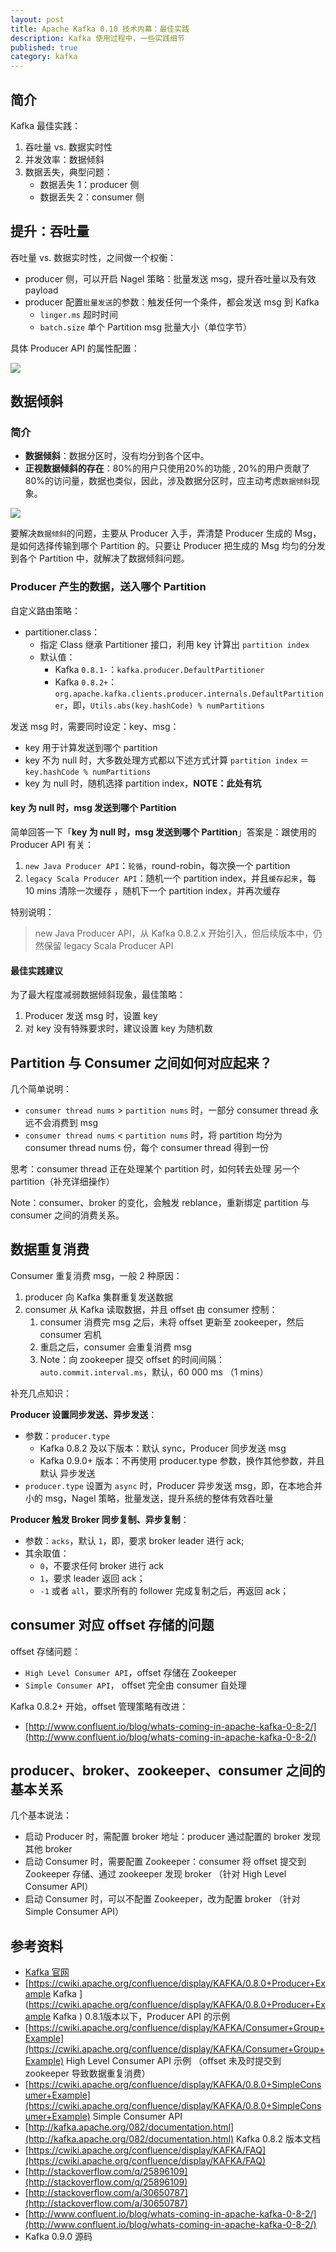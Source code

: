 ```yaml
---
layout: post
title: Apache Kafka 0.10 技术内幕：最佳实践
description: Kafka 使用过程中，一些实践细节
published: true
category: kafka
---
```


## 简介

Kafka 最佳实践：

1. 吞吐量 vs. 数据实时性
1. 并发效率：数据倾斜
2. 数据丢失，典型问题：
	* 数据丢失 1：producer 侧
	* 数据丢失 2：consumer 侧


## 提升：吞吐量

吞吐量 vs. 数据实时性，之间做一个权衡：

* producer 侧，可以开启 Nagel 策略：批量发送 msg，提升吞吐量以及有效 payload
* producer 配置`批量发送`的参数：触发任何一个条件，都会发送 msg 到 Kafka
	* `linger.ms` 超时时间
	* `batch.size` 单个 Partition msg 批量大小（单位字节）
	
具体 Producer API 的属性配置：

![](/images/apache-kafka-10/kafka-producer-api-config.png)

## 数据倾斜

### 简介

* **数据倾斜**：数据分区时，没有均分到各个区中。
* **正视数据倾斜的存在**：80%的用户只使用20%的功能 , 20%的用户贡献了80%的访问量，数据也类似，因此，涉及数据分区时，应主动考虑`数据倾斜`现象。

![](/images/apache-kafka-10/kafka-partition-parallel.png)

要解决`数据倾斜`的问题，主要从 Producer 入手，弄清楚 Producer 生成的 Msg，是如何选择传输到哪个 Partition 的。只要让 Producer 把生成的 Msg 均匀的分发到各个 Partition 中，就解决了数据倾斜问题。

### Producer 产生的数据，送入哪个 Partition

自定义路由策略：

* partitioner.class：
	* 指定 Class 继承 Partitioner 接口，利用 key 计算出 `partition index`
	* 默认值：
		* Kafka `0.8.1-`：`kafka.producer.DefaultPartitioner`
		* Kafka `0.8.2+`：`org.apache.kafka.clients.producer.internals.DefaultPartitioner`，即，`Utils.abs(key.hashCode) % numPartitions`

发送 msg 时，需要同时设定：key、msg：

* key 用于计算发送到哪个 partition
* key 不为 null 时，大多数处理方式都以下述方式计算 `partition index` ＝ `key.hashCode % numPartitions`
* key 为 null 时，随机选择 partition index，**NOTE：此处有坑**

#### key 为 null 时，msg 发送到哪个 Partition

简单回答一下「**key 为 null 时，msg 发送到哪个 Partition**」答案是：跟使用的 Producer API 有关：

1. `new Java Producer API`：`轮循`，round-robin，每次换一个 partition
1. `legacy Scala Producer API`：随机一个 partition index，并且`缓存起来`，每 10 mins 清除一次缓存 ，随机下一个 partition index，并再次缓存

特别说明：

> new Java Producer API，从 Kafka 0.8.2.x 开始引入，但后续版本中，仍然保留 legacy Scala Producer API


#### 最佳实践建议

为了最大程度减弱数据倾斜现象，最佳策略：

1. Producer 发送 msg 时，设置 key
1. 对 key 没有特殊要求时，建议设置 key 为随机数

## Partition 与 Consumer 之间如何对应起来？

几个简单说明：

* `consumer thread nums` > `partition nums` 时，一部分 consumer thread 永远不会消费到 msg 
* `consumer thread nums` < `partition nums` 时，将 partition 均分为 consumer thread nums 份，每个 consumer thread 得到一份

思考：consumer thread 正在处理某个 partition 时，如何转去处理 另一个 partition（补充详细操作）

Note：consumer、broker 的变化，会触发 reblance，重新绑定 partition 与 consumer 之间的消费关系。

## 数据重复消费

Consumer 重复消费 msg，一般 2 种原因：

1. producer 向 Kafka 集群重复发送数据
1. consumer 从 Kafka 读取数据，并且 offset 由 consumer 控制：
	1. consumer 消费完 msg 之后，未将 offset 更新至 zookeeper，然后 consumer 宕机
	1. 重启之后，consumer 会重复消费 msg
	1. Note：向 zookeeper 提交 offset 的时间间隔：`auto.commit.interval.ms`，默认，60 000 ms （1 mins）

补充几点知识：

**Producer 设置同步发送、异步发送**：

* 参数：`producer.type`
	* Kafka 0.8.2 及以下版本：默认 sync，Producer 同步发送 msg
	* Kafka 0.9.0+ 版本：不再使用 producer.type 参数，换作其他参数，并且默认 异步发送
* `producer.type` 设置为 `async` 时，Producer 异步发送 msg，即，在本地合并小的 msg，Nagel 策略，批量发送，提升系统的整体有效吞吐量

**Producer 触发 Broker 同步复制、异步复制**：

* 参数：`acks`，默认 `1`，即，要求 broker leader 进行 ack;
* 其余取值：
	* `0`，不要求任何 broker 进行 ack
	* `1`，要求 leader 返回 ack；
	* `-1` 或者 `all`，要求所有的 follower 完成复制之后，再返回 ack；

## consumer 对应 offset 存储的问题

offset 存储问题：

* `High Level Consumer API`，offset 存储在 Zookeeper
* `Simple Consumer API`， offset 完全由 consumer 自处理

Kafka 0.8.2+ 开始，offset 管理策略有改进：

* [http://www.confluent.io/blog/whats-coming-in-apache-kafka-0-8-2/](http://www.confluent.io/blog/whats-coming-in-apache-kafka-0-8-2/)

## producer、broker、zookeeper、consumer 之间的基本关系

几个基本说法：

* 启动 Producer 时，需配置 broker 地址：producer 通过配置的 broker 发现其他 broker
* 启动 Consumer 时，需要配置 Zookeeper：consumer 将 offset 提交到 Zookeeper 存储、通过 zookeeper 发现 broker （针对 High Level Consumer API）
* 启动 Consumer 时，可以不配置 Zookeeper，改为配置 broker （针对 Simple Consumer API）




## 参考资料

* [Kafka 官网]
* [https://cwiki.apache.org/confluence/display/KAFKA/0.8.0+Producer+Example Kafka ](https://cwiki.apache.org/confluence/display/KAFKA/0.8.0+Producer+Example Kafka ) 0.8.1版本以下，Producer API 的示例
* [https://cwiki.apache.org/confluence/display/KAFKA/Consumer+Group+Example](https://cwiki.apache.org/confluence/display/KAFKA/Consumer+Group+Example) High Level Consumer API 示例 （offset 未及时提交到 zookeeper 导致数据重复消费）
* [https://cwiki.apache.org/confluence/display/KAFKA/0.8.0+SimpleConsumer+Example](https://cwiki.apache.org/confluence/display/KAFKA/0.8.0+SimpleConsumer+Example) Simple Consumer API
* [http://kafka.apache.org/082/documentation.html](http://kafka.apache.org/082/documentation.html) Kafka 0.8.2 版本文档
* [https://cwiki.apache.org/confluence/display/KAFKA/FAQ](https://cwiki.apache.org/confluence/display/KAFKA/FAQ)
* [http://stackoverflow.com/q/25896109](http://stackoverflow.com/q/25896109)
* [http://stackoverflow.com/a/30650787](http://stackoverflow.com/a/30650787)
* [http://www.confluent.io/blog/whats-coming-in-apache-kafka-0-8-2/](http://www.confluent.io/blog/whats-coming-in-apache-kafka-0-8-2/)
* Kafka 0.9.0 源码


[Kafka 官网]:		http://kafka.apache.org/
[Kafka 官网-Quickstart]:		http://kafka.apache.org/quickstart
[Kafka 设计解析-郭俊]:		http://www.jasongj.com/categories/Kafka/
[Learning Apache Kafka(2nd Edition)]:		http://file.allitebooks.com/20150612/Learning%20Apache%20Kafka,%202nd%20Edition.pdf
[Kafka a Distributed Messaging System for Log Processing]:	http://docs.huihoo.com/apache/kafka/Kafka-A-Distributed-Messaging-System-for-Log-Processing.pdf
[NingG]:    http://ningg.github.com  "NingG"
[Top 10 Uses For A Message Queue]:		www.iron.io/blog/2012/12/top-10-uses-for-message-queue.html





